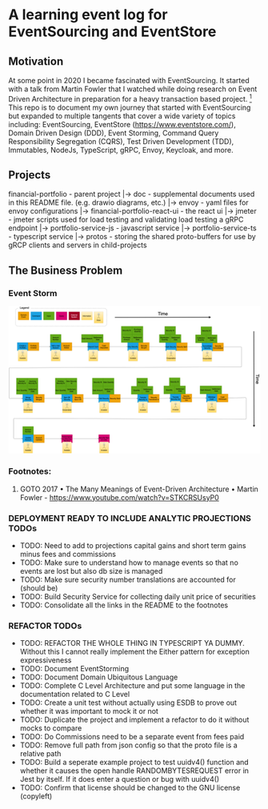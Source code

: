# A learning event log for EventSourcing and EventStore
## Motivation
At some point in 2020 I became fascinated with EventSourcing.  It started with a talk from Martin Fowler that I watched while doing research on Event Driven Architecture in preparation for a heavy transaction based project. [<sup>1</sup>](#footnotes) This repo is to document my own journey that started with EventSourcing but expanded to multiple tangents that cover a wide variety of topics including:  EventSourcing, EventStore (https://www.eventstore.com/), Domain Driven Design (DDD), Event Storming, Command Query Responsibility Segregation (CQRS), Test Driven Development (TDD), Immutables, NodeJs, TypeScript, gRPC, Envoy, Keycloak, and more.

## Projects
financial-portfolio - parent project
|-> doc - supplemental documents used in this README file.  (e.g. drawio diagrams, etc.)
|-> envoy - yaml files for envoy configurations
|-> financial-portfolio-react-ui - the react ui
|-> jmeter - jmeter scripts used for load testing and validating load testing a gRPC endpoint
|-> portfolio-service-js - javascript service
|-> portfolio-service-ts - typescript service
|-> protos - storing the shared proto-buffers for use by gRCP clients and servers in child-projects


## The Business Problem

### Event Storm
![Event Storm](./doc/images/EventStorm.png)

### <a name="footnotes"></a>Footnotes:
1. GOTO 2017 • The Many Meanings of Event-Driven Architecture • Martin Fowler - https://www.youtube.com/watch?v=STKCRSUsyP0

### DEPLOYMENT READY TO INCLUDE ANALYTIC PROJECTIONS TODOs
* TODO:  Need to add to projections capital gains and short term gains minus fees and commissions
* TODO:  Make sure to understand how to manage events so that no events are lost but also db size is managed
* TODO:  Make sure security number translations are accounted for (should be)
* TODO:  Build Security Service for collecting daily unit price of securities
* TODO:  Consolidate all the links in the README to the footnotes

### REFACTOR TODOs
* TODO: REFACTOR THE WHOLE THING IN TYPESCRIPT YA DUMMY.  Without this I cannot really implement the Either pattern for exception expressiveness
* TODO:  Document EventStorming
* TODO:  Document Domain Ubiquitous Language
* TODO:  Complete C Level Architecture and put some language in the documentation related to C Level
* TODO:  Create a unit test without actually using ESDB to prove out whether it was important to mock it or not
* TODO:  Duplicate the project and implement a refactor to do it without mocks to compare
* TODO:  Do Commissions need to be a separate event from fees paid
* TODO:  Remove full path from json config so that the proto file is a relative path
* TODO:  Build a seperate example project to test uuidv4() function and whether it causes the open handle RANDOMBYTESREQUEST error in Jest by itself.  If it does enter a question or bug with uuidv4()
* TODO:  Confirm that license should be changed to the GNU license (copyleft)